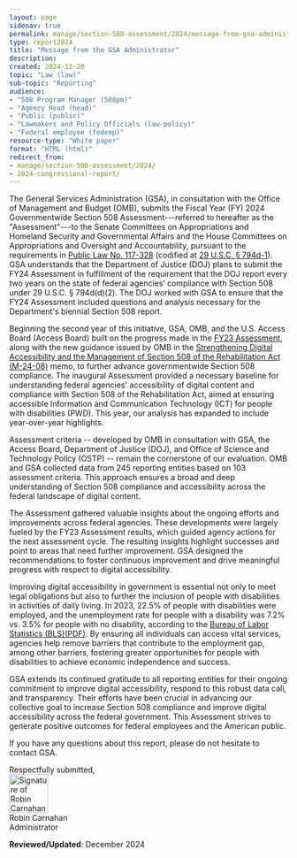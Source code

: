 ```yaml
---
layout: page
sidenav: true
permalink: manage/section-508-assessment/2024/message-from-gsa-administrator/
type: report2024
title: "Message from the GSA Administrator"
description: 
created: 2024-12-20
topic: "Law (law)"
sub-topic: "Reporting"
audience:
- "508 Program Manager (508pm)"
- "Agency Head (head)"
- "Public (public)"
- "Lawmakers and Policy Officials (law-policy)"
- "Federal employee (fedemp)"
resource-type: "White paper"
format: "HTML (html)"
redirect_from:
- manage/section-508-assessment/2024/
- 2024-congressional-report/
---
```

The General Services Administration (GSA), in consultation with the Office of Management and Budget (OMB), submits the Fiscal Year (FY) 2024 Governmentwide Section 508 Assessment---referred to hereafter as the "Assessment"---to the Senate Committees on Appropriations and Homeland Security and Governmental Affairs and the House Committees on Appropriations and Oversight and Accountability, pursuant to the requirements in <a href="https://www.congress.gov/bill/117th-congress/house-bill/2617/text" target="_blank" class="usa-link--external">Public Law No. 117-328</a> (codified at <a href="https://www.govinfo.gov/content/pkg/USCODE-2022-title29/html/USCODE-2022-title29-chap16-subchapV-sec794d-1.htm" target="_blank" class="usa-link--external">29 U.S.C. § 794d-1</a>). GSA understands that the Department of Justice (DOJ) plans to submit the FY24 Assessment in fulfillment of the requirement that the DOJ report every two years on the state of federal agencies’ compliance with Section 508 under 29 U.S.C. § 794d(d)(2). The DOJ worked with GSA to ensure that the FY24 Assessment included questions and analysis necessary for the Department's biennial Section 508 report.

Beginning the second year of this initiative, GSA, OMB, and the U.S. Access Board (Access Board) built on the progress made in the [FY23 Assessment]({{site.baseurl}}/manage/section-508-assessment/2023/message-from-gsa-administrator/), along with the new guidance issued by OMB in the <a href="https://www.whitehouse.gov/omb/management/ofcio/m-24-08-strengthening-digital-accessibility-and-the-management-of-section-508-of-the-rehabilitation-act/" target="_blank" class="usa-link--external">Strengthening Digital Accessibility and the Management of Section 508 of the Rehabilitation Act (M-24-08)</a> memo, to further advance governmentwide Section 508 compliance. The inaugural Assessment provided a necessary baseline for understanding federal agencies' accessibility of digital content and compliance with Section 508 of the Rehabilitation Act, aimed at ensuring accessible Information and Communication Technology (ICT) for people with disabilities (PWD). This year, our analysis has expanded to include year-over-year highlights.

Assessment criteria -- developed by OMB in consultation with GSA, the Access Board, Department of Justice (DOJ), and Office of Science and Technology Policy (OSTP) -- remain the cornerstone of our evaluation. OMB and GSA collected data from 245 reporting entities based on 103 assessment criteria. This approach ensures a broad and deep understanding of Section 508 compliance and accessibility across the federal landscape of digital content.

The Assessment gathered valuable insights about the ongoing efforts and improvements across federal agencies. These developments were largely fueled by the FY23 Assessment results, which guided agency actions for the next assessment cycle. The resulting insights highlight successes and point to areas that need further improvement. GSA designed the recommendations to foster continuous improvement and drive meaningful progress with respect to digital accessibility.

Improving digital accessibility in government is essential not only to meet legal obligations but also to further the inclusion of people with disabilities in activities of daily living. In 2023, 22.5% of people with disabilities were employed, and the unemployment rate for people with a disability was 7.2% vs. 3.5% for people with no disability, according to the <a href="https://www.bls.gov/news.release/pdf/disabl.pdf" target="_blank" class="usa-link--external">Bureau of Labor Statistics (BLS)(PDF)</a>. By ensuring all individuals can access vital services, agencies help remove barriers that contribute to the employment gap, among other barriers, fostering greater opportunities for people with disabilities to achieve economic independence and success. 

GSA extends its continued gratitude to all reporting entities for their ongoing commitment to improve digital accessibility, respond to this robust data call, and transparency. Their efforts have been crucial in advancing our collective goal to increase Section 508 compliance and improve digital accessibility across the federal government. This Assessment strives to generate positive outcomes for federal employees and the American public.

If you have any questions about this report, please do not hesitate to contact GSA.

Respectfully submitted,
<br><img src="https://assets.section508.gov/files/images/sig-carnahan.png" alt="Signature of Robin Carnahan" height="70px" width="auto"><br>
Robin Carnahan  
Administrator

**Reviewed/Updated**: December 2024